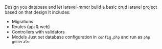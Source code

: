 Design you database and let laravel-mmcr build a basic crud laravel project based on that design
It includes:
- Migrations
- Routes (api & web)
- Controllers with validators
- Models
Just set database configuration in `config.php` and run as `php generate`
